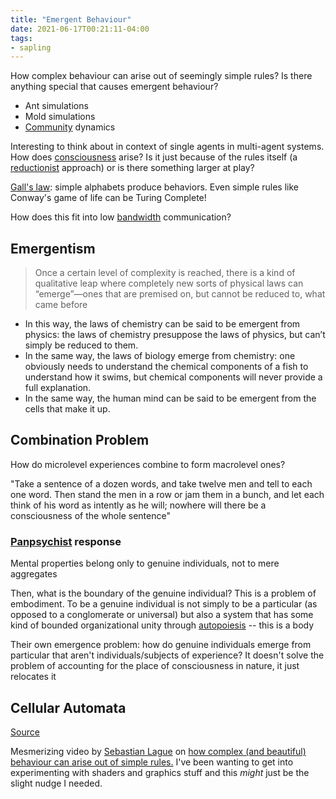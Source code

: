```yaml
---
title: "Emergent Behaviour"
date: 2021-06-17T00:21:11-04:00
tags:
- sapling
---
```


How complex behaviour can arise out of seemingly simple rules? Is there anything special that causes emergent behaviour?
* Ant simulations
* Mold simulations
* [Community](/thoughts/communities) dynamics

Interesting to think about in context of single agents in multi-agent systems. How does [consciousness](thoughts/consciousness.md) arise? Is it just because of the rules itself (a [reductionist](thoughts/Reductionism.md) approach) or is there something larger at play?

[Gall's law](thoughts/Gall's%20law.md): simple alphabets produce behaviors. Even simple rules like Conway's game of life can be Turing Complete!

How does this fit into low [bandwidth](thoughts/bandwidth.md) communication?

## Emergentism
> Once a certain level of complexity is reached, there is a kind of qualitative leap where completely new sorts of physical laws can “emerge”—ones that are premised on, but cannot be reduced to, what came before

- In this way, the laws of chemistry can be said to be emergent from physics: the laws of chemistry presuppose the laws of physics, but can’t simply be reduced to them.
- In the same way, the laws of biology emerge from chemistry: one obviously needs to understand the chemical components of a fish to understand how it swims, but chemical components will never provide a full explanation.
- In the same way, the human mind can be said to be emergent from the cells that make it up.

## Combination Problem
How do microlevel experiences combine to form macrolevel ones?

"Take a sentence of a dozen words, and take twelve men and tell to each one word. Then stand the men in a row or jam them in a bunch, and let each think of his word as intently as he will; nowhere will there be a consciousness of the whole sentence"

### [Panpsychist](thoughts/Panpsychism.md) response
Mental properties belong only to genuine individuals, not to mere aggregates

Then, what is the boundary of the genuine individual? This is a problem of embodiment. To be a genuine individual is not simply to be a particular (as opposed to a conglomerate or universal) but also a system that has some kind of bounded organizational unity through [autopoiesis](thoughts/autopoiesis.md) -- this is a body

Their own emergence problem: how do genuine individuals emerge from particular that aren't individuals/subjects of experience? It doesn't solve the problem of accounting for the place of consciousness in nature, it just relocates it

## Cellular Automata
[Source](https://www.youtube.com/watch?v=X-iSQQgOd1A)

Mesmerizing video by [Sebastian Lague](https://www.youtube.com/user/Cercopithecan) on [how complex (and beautiful) behaviour can arise out of simple rules.](thoughts/emergent%20behaviour.md) I've been wanting to get into experimenting with shaders and graphics stuff and this *might* just be the slight nudge I needed.